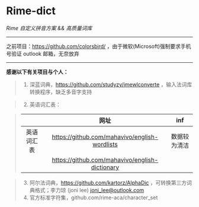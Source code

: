 # Rime-dict  

*Rime 自定义拼音方案 &amp;&amp; 高质量词库*  

---  

之前项目：https://github.com/colorsbird/ ，由于微软(Microsoft)强制要求手机号验证 outlook 邮箱，无奈放弃
 
---  

**感谢以下有关项目与个人：**  
> 1. 深蓝词典，https://github.com/studyzy/imewlconverte ，输入法词库转换程序，缺乏多音字支持

> 2. 英语词汇表： 

   > | | 网址 | inf |
   > | :---: | :---: | :---: |
   > | 英语词汇表 | https://github.com/mahavivo/english-wordlists | 数据较为清洁 |
   > | | https://github.com/mahavivo/english-dictionary | |

> 3. 阿尔法词典，https://github.com/kartorz/AlphaDic ，可转换第三方词典格式；李力琼 (joni lee) joni_lee@outlook.com  
> 4. 官方标准字符集，github.com/rime-aca/character_set  

